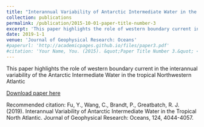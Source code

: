 ```yaml
---
title: "Interannual Variability of Antarctic Intermediate Water in the Tropical North Atlantic"
collection: publications
permalink: /publication/2015-10-01-paper-title-number-3
excerpt: 'This paper highlights the role of western boundary current in the interannual variability of the Antarctic Intermediate Water in the tropical Northwestern Atlantic.'
date: 2019-1-1
venue: 'Journal of Geophysical Research: Oceans'
#paperurl: 'http://academicpages.github.io/files/paper3.pdf'
#citation: 'Your Name, You. (2015). &quot;Paper Title Number 3.&quot; <i>Journal 1</i>. 1(3).'
---
```

This paper highlights the role of western boundary current in the interannual variability of the Antarctic Intermediate Water in the tropical Northwestern Atlantic

[Download paper here](http://fuyao5411.github.io/papers/Fu2019.pdf)

Recommended citation: Fu, Y., Wang, C., Brandt, P., Greatbatch, R. J. (2019). Interannual Variability of Antarctic Intermediate Water in the Tropical North Atlantic. Journal of Geophysical Research: Oceans, 124, 4044-4057.